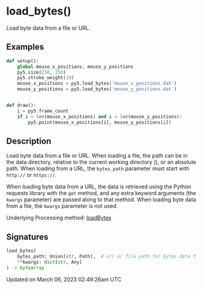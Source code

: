 # load_bytes()

Load byte data from a file or URL.

## Examples

<div class="example-table">

<div class="example-row"><div class="example-cell-image">

</div><div class="example-cell-code">

```python
def setup():
    global mouse_x_positions, mouse_y_positions
    py5.size(250, 250)
    py5.stroke_weight(10)
    mouse_x_positions = py5.load_bytes('mouse_x_positions.dat')
    mouse_y_positions = py5.load_bytes('mouse_y_positions.dat')


def draw():
    i = py5.frame_count
    if i < len(mouse_x_positions) and i < len(mouse_y_positions):
        py5.point(mouse_x_positions[i], mouse_y_positions[i])
```

</div></div>

</div>

## Description

Load byte data from a file or URL. When loading a file, the path can be in the data directory, relative to the current working directory ([](sketch_sketch_path)), or an absolute path. When loading from a URL, the `bytes_path` parameter must start with `http://` or `https://`.

When loading byte data from a URL, the data is retrieved using the Python requests library with the `get` method, and any extra keyword arguments (the `kwargs` parameter) are passed along to that method. When loading byte data from a file, the `kwargs` parameter is not used.

Underlying Processing method: [loadBytes](https://processing.org/reference/loadBytes_.html)

## Signatures

```python
load_bytes(
    bytes_path: Union[str, Path],  # url or file path for bytes data file
    **kwargs: dict[str, Any]
) -> bytearray
```

Updated on March 06, 2023 02:49:26am UTC
